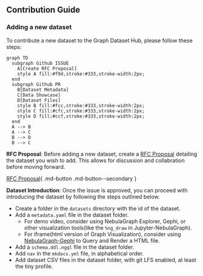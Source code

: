 ## Contribution Guide

### Adding a new dataset

To contribute a new dataset to the Graph Dataset Hub, please follow these steps:


```mermaid
graph TD
  subgraph Github ISSUE
    A[Create RFC Proposal]
    style A fill:#f9d,stroke:#333,stroke-width:2px;
  end
  subgraph Github PR
    B[Dataset Metadata]
    C[Data Showcase]
    D[Dataset Files]
    style B fill:#fcc,stroke:#333,stroke-width:2px;
    style C fill:#cfc,stroke:#333,stroke-width:2px;
    style D fill:#ccf,stroke:#333,stroke-width:2px;
  end
  A --> B
  A --> C
  B --> D
  B --> C
```

**RFC Proposal**: Before adding a new dataset, create a [RFC Proposal](https://github.com/wey-gu/awesome-graph-dataset/issues/new?assignees=&labels=RFC&template=rfc.md&title=%5BRFC%5D%20Dataset%20Name%20%28%20%29) detailing the dataset you wish to add. This allows for discussion and collabration before moving forward.

[RFC Proposal](https://github.com/wey-gu/awesome-graph-dataset/issues){ .md-button .md-button--secondary }

**Dataset Introduction**: Once the issue is approved, you can proceed with introducing the dataset by following the steps outlined below.

- Create a folder in the `datasets` directory with the id of the dataset.
- Add a `metadata.yaml` file in the dataset folder.
  - For demo video, consider using NebulaGraph Explorer, Gephi, or other visualization tools(like the `%ng_draw` in Jupyter-NebulaGraph).
  - For iframe(html version of Graph Visualization), consider using [NebulaGraph-Gephi](https://github.com/wey-gu/NebulaGraph-Gephi) to Query and Render a HTML file.
- Add a `schema.ddl.ngql` file in the dataset folder.
- Add `nav` in the `mkdocs.yml` file, in alphabetical order.
- Add dataset CSV files in the dataset folder, with git LFS enabled, at least the tiny profile.
